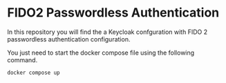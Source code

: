 # FIDO2 Passwordless Authentication 

In this repository you will find the a Keycloak confguration with FIDO 2 passwordless authentication configuration.

You just need to start the docker compose file using the following command.

```
docker compose up
```
